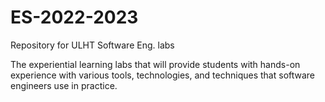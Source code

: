 # ES-2022-2023
Repository for ULHT Software Eng. labs

The experiential learning labs that will provide students with hands-on experience with various tools, technologies, and techniques that software engineers use in practice.